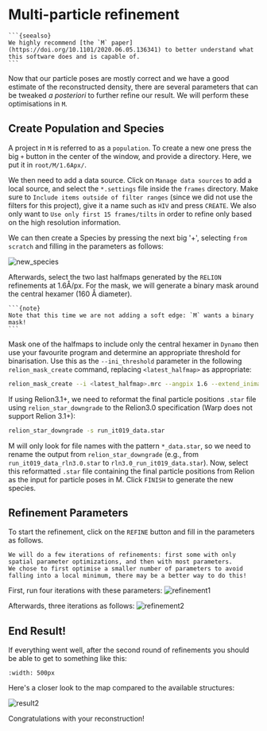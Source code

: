 # Multi-particle refinement

````{margin}
```{seealso}
We highly recommend [the `M` paper](https://doi.org/10.1101/2020.06.05.136341) to better understand what this software does and is capable of.
```
````
Now that our particle poses are mostly correct and we have a good estimate of the reconstructed density, there are several parameters that can be tweaked _a posteriori_ to further refine our result. We will perform these optimisations in `M`.


## Create Population and Species

A project in `M` is referred to as a `population`. To create a new one press the big `+` button in the center of the window, and provide a directory. Here, we put it in `root/M/1.6Apx/`.

We then need to add a data source. Click on `Manage data sources` to add a local source, and select the `*.settings` file inside the `frames` directory. Make sure to `Include items outside of filter ranges` (since we did not use the filters for this project), give it a name such as `HIV` and press `CREATE`. We also only want to `Use only first 15 frames/tilts` in order to refine only based on the high resolution information.

We can then create a Species by pressing the next big '+', selecting `from scratch` and filling in the parameters as follows:

![new_species](m.assets/new_species.png)

Afterwards, select the two last halfmaps generated by the `RELION` refinements at 1.6Å/px. For the mask, we will generate a binary mask around the central hexamer (160 Å diameter).

````{margin}
```{note}
Note that this time we are not adding a soft edge: `M` wants a binary mask!
```
````

Mask one of the halfmaps to include only the central hexamer in `Dynamo` then use your favourite program and determine an appropriate threshold for binarisation. Use this as the `--ini_threshold` parameter in the following `relion_mask_create` command, replacing `<latest_halfmap>` as appropriate:

```bash
relion_mask_create --i <latest_halfmap>.mrc --angpix 1.6 --extend_inimask 5 --o mask_1.6Apx.mrc --ini_threshold 0.05
```

If using Relion3.1+, we need to reformat the final particle positions `.star` file using `relion_star_downgrade` to the Relion3.0 specification (Warp does not support Relion 3.1+): 

```bash
relion_star_downgrade -s run_it019_data.star
```

M will only look for file names with the pattern `*_data.star`, so we need to rename the output from `relion_star_downgrade` (e.g., from `run_it019_data_rln3.0.star` to `rln3.0_run_it019_data.star`). Now, select this reformatted `.star` file containing the final particle positions from Relion as the input for particle poses in M. Click `FINISH` to generate the new species.

## Refinement Parameters

To start the refinement, click on the `REFINE` button and fill in the parameters as follows.

```{note}
We will do a few iterations of refinements: first some with only spatial parameter optimizations, and then with most parameters.
We chose to first optimise a smaller number of parameters to avoid falling into a local minimum, there may be a better way to do this!
```

First, run four iterations with these parameters:
![refinement1](m.assets/refinement1.png)

Afterwards, three iterations as follows:
![refinement2](m.assets/refinement2.png)

## End Result!

If everything went well, after the second round of refinements you should be able to get to something like this:

```{image} m.assets/result1.png
:width: 500px
```

Here's a closer look to the map compared to the available structures:

![result2](m.assets/result2.png)

Congratulations with your reconstruction!
